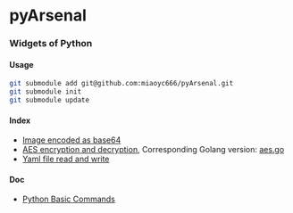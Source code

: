 # pyArsenal


### Widgets of Python

#### Usage
```bash
git submodule add git@github.com:miaoyc666/pyArsenal.git
git submodule init
git submodule update
```

#### Index
- [Image encoded as base64](gen_base64_image.py)
- [AES encryption and decryption](aes/aes.py), Corresponding Golang version: [aes.go](https://github.com/miaoyc666/goArsenal/blob/master/aes/aes.go)
- [Yaml file read and write](yaml/__init__.py)

#### Doc
- [Python Basic Commands](https://github.com/miaoyc666/rd-manual/blob/main/Python/README.md)